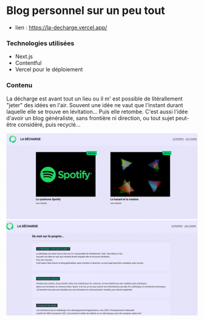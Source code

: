 # Blog personnel sur un peu tout #
- lien : https://la-decharge.vercel.app/
### Technologies utilisées ###
- Next.js
- Contentful
- Vercel pour le déploiement
### Contenu ###
La décharge est avant tout un lieu ou il m' est possible de litérallement "jeter" des idées en l'air.
Souvent une idée ne vaut que l'instant durant laquelle elle se trouve en lévitation...
Puis elle retombe.
C'est aussi l'idée d'avoir un blog généraliste, sans frontière ni direction, ou tout sujet peut-être considéré, puis recyclé...

![visuel1](sources/apercu_la_decharge.png)
![visuel2](sources/apercu_la_decharge2.png)